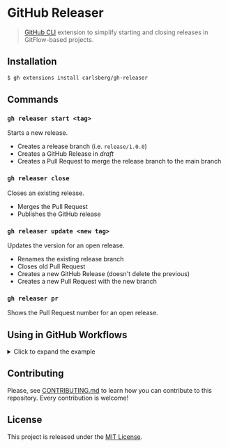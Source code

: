 # GitHub Releaser

> [GitHub CLI](https://cli.github.com) extension to simplify starting and
> closing releases in GitFlow-based projects.

## Installation

```bash
$ gh extensions install carlsberg/gh-releaser
```

## Commands

### `gh releaser start <tag>`

Starts a new release.

- Creates a release branch (i.e. `release/1.0.0`)
- Creates a GitHub Release in _draft_
- Creates a Pull Request to merge the release branch to the main branch

### `gh releaser close`

Closes an existing release.

- Merges the Pull Request
- Publishes the GitHub release

### `gh releaser update <new tag>`

Updates the version for an open release.

- Renames the existing release branch
- Closes old Pull Request
- Creates a new GitHub Release (doesn't delete the previous)
- Creates a new Pull Request with the new branch

### `gh releaser pr`

Shows the Pull Request number for an open release.

## Using in GitHub Workflows

<details>
  <summary>Click to expand the example</summary>

```yaml
name: Release

on:
  workflow_dispatch:
    inputs:
      tag:
        description: Tag
        required: true

jobs:
  start-release:
    name: Start Release
    runs-on: ubuntu-latest
    needs: setup
    steps:
      - name: Start Release
        run: |
          gh extensions install carlsberg/gh-releaser
          gh releaser start
        env:
          GITHUB_TOKEN: ${{ secrets.GITHUB_TOKEN }}
          OWNER: ${{ github.repository_owner }}
          REPO: ${{ github.event.repository.name }}

  qa-approval:
    name: QA Approval
    runs-on: ubuntu-latest
    needs: start-release
    environment: release
    steps:
      - name: Add approval label
        run: |
          gh extensions install carlsberg/gh-releaser
          gh pr edit $(gh releaser pr) --add-label "approved:qa"
        env:
          GITHUB_TOKEN: ${{ secrets.GITHUB_TOKEN }}
          OWNER: ${{ github.repository_owner }}
          REPO: ${{ github.event.repository.name }}

  stakeholder-approval:
    name: Stakeholder Approval
    runs-on: ubuntu-latest
    needs: qa-approval
    environment: release
    steps:
      - name: Add approval label
        run: |
          gh extensions install carlsberg/gh-releaser
          gh pr edit $(gh releaser pr) --add-label "approved:stkh"
        env:
          GITHUB_TOKEN: ${{ secrets.GITHUB_TOKEN }}
          OWNER: ${{ github.repository_owner }}
          REPO: ${{ github.event.repository.name }}

  close-release:
    name: Close Release
    runs-on: ubuntu-latest
    needs: stakeholder-approval
    environment: release
    steps:
      - name: Close Release
        run: |
          gh extensions install carlsberg/gh-releaser
          gh releaser close
        env:
          GITHUB_TOKEN: ${{ secrets.GITHUB_TOKEN }}
          OWNER: ${{ github.repository_owner }}
          REPO: ${{ github.event.repository.name }}
```

</details>

## Contributing

Please, see [CONTRIBUTING.md](CONTRIBUTING.md) to learn how you can contribute
to this repository. Every contribution is welcome!

## License

This project is released under the [MIT License](LICENSE).

<!-- demo -->
